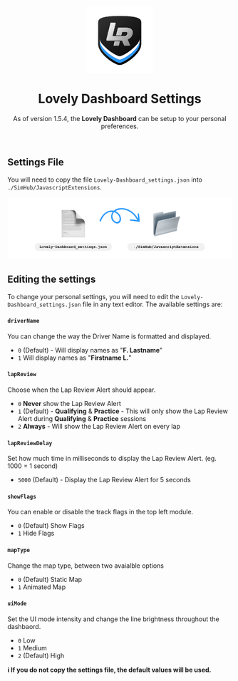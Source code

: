 <p align="center">
<img width="150" height="150" alt="Lovely Sim Racing" src="docs/images/lr-logo-small.png">
</p>

<h1 align="center">Lovely Dashboard Settings</h1>

<p align="center">
As of version 1.5.4, the <strong>Lovely Dashboard</strong> can be setup to your personal preferences.
</p>
 
<br/>

## Settings File
You will need to copy the file `Lovely-Dashboard_settings.json` into `./SimHub/JavascriptExtensions`. 

![Copy the settings file into the JavascriptExtensions folder](docs/images/settings-file.png)

## Editing the settings

To change your personal settings, you will need to edit the `Lovely-Dashboard_settings.json` file in any text editor. The available settings are:

#### `driverName`
You can change the way the Driver Name is formatted and displayed.

- `0` (Default) - Will display names as "**F. Lastname**"
- `1` Will display names as "**Firstname L.**"

#### `lapReview`
Choose when the Lap Review Alert should appear.

- `0` **Never** show the Lap Review Alert
- `1` (Default) - **Qualifying** & **Practice** - This will only show the Lap Review Alert during **Qualifying** & **Practice** sessions
- `2` **Always** - Will show the Lap Review Alert on every lap

#### `lapReviewDelay`
Set how much time in milliseconds to display the Lap Review Alert. (eg. 1000 = 1 second)

- `5000` (Default) - Display the Lap Review Alert for 5 seconds

#### `showFlags`
You can enable or disable the track flags in the top left module.

- `0` (Default) Show Flags
- `1` Hide Flags

#### `mapType`
Change the map type, between two avaialble options

- `0` (Default) Static Map
- `1` Animated Map

#### `uiMode`
Set the UI mode intensity and change the line brightness throughout the dashbaord.

- `0` Low
- `1` Medium
- `2` (Default) High

**:information_source: If you do not copy the settings file, the default values will be used.**